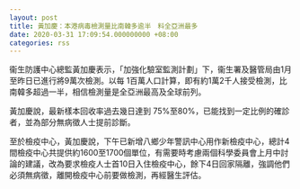 ```yaml
---
layout: post
title: 黃加慶：本港病毒檢測量比南韓多逾半　料全亞洲最多
date: 2020-03-31 17:09:54.000000000 +08:00
categories: rss
---
```


衞生防護中心總監黃加慶表示，「加強化驗室監測計劃」下，衞生署及醫管局由1月至昨日已進行將9萬次檢測。以每 1百萬人口計算，即有約1萬2千人接受檢測，比南韓多超過一半，相信檢測量是全亞洲最高及全球前列。

黃加慶說，最新樣本回收率過去幾日達到 75%至80%，已能找到一定比例的確診者，並為部分無病徵人士提前診斷。

至於檢疫中心，黃加慶說，下午已新增八鄉少年警訊中心用作新檢疫中心，總計4間檢疫中心共提供約1600至1700個單位，有需要時考慮兩個科學委員會上月中討論的建議，改為要求檢疫人士首10日入住檢疫中心，餘下4日回家隔離，強調他們必須無病徵，離開檢疫中心前要做檢測，再經醫生評估。
